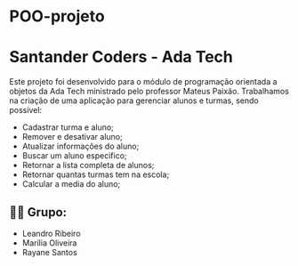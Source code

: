 # POO-projeto

# Santander Coders - Ada Tech

Este projeto foi desenvolvido para o módulo de programação orientada a objetos da Ada Tech ministrado pelo professor Mateus Paixão. Trabalhamos na criação de uma aplicação para gerenciar alunos e turmas, sendo possível:
- Cadastrar turma e aluno;
- Remover e desativar aluno;
- Atualizar informações do aluno;
- Buscar um aluno especifico;
- Retornar a lista completa de alunos;
- Retornar quantas turmas tem na escola;
- Calcular a media do aluno;

## 👩‍💻 Grupo:

- Leandro Ribeiro
- Marília Oliveira
- Rayane Santos